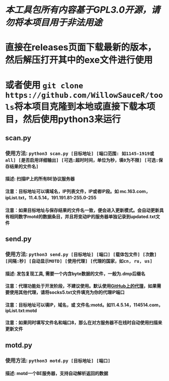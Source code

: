 # ***本工具包所有内容基于GPL3.0开源，请勿将本项目用于非法用途***

# 直接在releases页面下载最新的版本，然后解压打开其中的exe文件进行使用

# 或者使用 `git clone https://github.com/WillowSauceR/tools`将本项目克隆到本地或直接下载本项目，然后使用python3来运行

## scan.py

### 使用方法: `python3 scan.py [目标地址] [端口范围: 如1145-1919或all] [是否启用详细输出] [可选:超时时间，单位为秒，填0为不限] [可选:保存结果的文件名]`

#### 描述: 扫描IP上的所有BE协议服务器

#### 注意：目标地址可以填域名，IP列表文件，IP或者IP段。如 mc.163.com，ipList.txt，11.4.5.14，191.191.81-255.0-255

#### 注意：如果目标地址与保存结果的文件名一致，便会进入更新模式。会自动更新具有相同数字motd的数据条目，并且将变动IP的服务器单独记录到updated.txt文件

## send.py

### 使用方法: `python3 send.py [目标地址] [端口] [载体包文件] [次数] [间隔:秒] [自动显示MOTD] [使用代理] [代理的国家，如cn, ru, us]`

#### 描述: 发包复现工具, 需要一个内含byte数据的文件，一般为.dmp后缀名

#### 注意：代理功能处于开发阶段，不建议使用。默认使用[GitHub上的代理](https://github.com/ShiftyTR/Proxy-List)，如果需要使用其他代理，请将socks5.txt文件填充为你的代理IP端口

#### 注意：目标地址可以填IP，域名，或 文件名:motd。如11.4.5.14，114514.com，ipList.txt:motd

#### 注意：如果同时填写文件名和端口8，那么在对方服务器不在线时自动使用扫描来更新文件

## motd.py

### 使用方法: `python3 motd.py [目标地址] [端口]`

#### 描述: motd一个BE服务器，支持自动解析返回的数据
